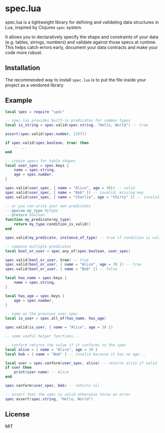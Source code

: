 # spec.lua

spec.lua is a lightweight library for defining and validating data structures in Lua, inspired by Clojures `spec` system.

It allows you to declaratively specify the shape and constraints of your data (e.g. tables, strings, numbers) and validate
against those specs at runtime. This helps catch errors early, document your data contracts and make your code more robust.

## Installation

The recommended way to install `spec.lua` is to put the file inside your project as a vendored library

## Example

```lua
local spec = require "spec"

-- spec.lua provides built-in predicates for common types
local is_string = spec.valid(spec.string, "Hello, World") -- true

assert(spec.valid(spec.number, 1337))

if spec.valid(spec.boolean, true) then
    -- ...
end

-- create specs for table shapes
local user_spec = spec.keys {
    name = spec.string,
    age = spec.number,
}

spec.valid(user_spec, { name = "Alice", age = 30}) -- valid
spec.valid(user_spec, { name = "Bob" }) -- invalid, missing key
spec.valid(user_spec, { name = "Charlie", age = "thirty" }) -- invalid, not a number

-- or you can write your own predicates
---@param my_type MyType
---@return boolean
function my_predicate(my_type)
    return my_type:condition_is_valid()
end

spec.valid(my_predicate, instance_of_type) -- true if condition is valid

-- compose multiple predicates
local bool_or_user = spec.any_of(spec.boolean, user_spec)

spec.valid(bool_or_user, true) -- true
spec.valid(bool_or_user, { name = "Alice", age = 30 }) -- true
spec.valid(bool_or_user, { name = "Bob" }) -- false

local has_name = spec.keys {
    name = spec.string,
}

local has_age = spec.keys {
    age = spec.number,
}

-- same as the previous user_spec
local is_user = spec.all_of(has_name, has_age)

spec.valid(is_user, { name = "Alice", age = 30 })

-- some useful helper functions...

-- conform returns the value if it conforms to the spec
local alice = { name = "Alice", age = 30 }
local bob = { name = "Bob" } -- invalid because it has no age...

local user = spec.conform(user_spec, alice) -- returns alice if valid
if user then
    print(user.name) -- Alice
end

spec.conform(user_spec, bob) -- returns nil

-- assert that the spec is valid otherwise throw an error
spec.assert(spec.string, "Hello, World")
```

## License

MIT
